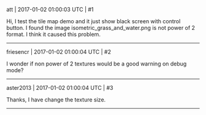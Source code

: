 att | 2017-01-02 01:00:03 UTC | #1

Hi, I test the tile map demo and it just show black screen with control button.
I found the image isometric_grass_and_water.png is not power of 2 format.
I think it caused this problem.

-------------------------

friesencr | 2017-01-02 01:00:04 UTC | #2

I wonder if non power of 2 textures would be a good warning on debug mode?

-------------------------

aster2013 | 2017-01-02 01:00:04 UTC | #3

Thanks, I have change the texture size.

-------------------------

